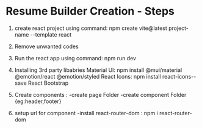 # Resume Builder Creation - Steps

1. create react project using command: npm create vite@latest project-name --template react
2. Remove unwanted codes
3. Run the react app using command: npm run dev
4. Installing 3rd party libabries
     Material UI: npm install @mui/material @emotion/react @emotion/styled
     React Icons: npm install react-icons--save
     React Bootstrap
5. Create components :
     -create page Folder
     -create component Folder {eg:header,footer}

6. setup url for component
    -install react-router-dom :  npm i react-router-dom
